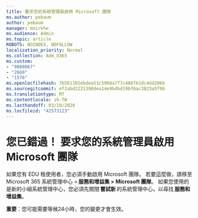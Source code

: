 ```yaml
---
title: 要求您的系統管理員啟用 Microsoft 團隊
ms.author: pebaum
author: pebaum
manager: mnirkhe
ms.audience: Admin
ms.topic: article
ROBOTS: NOINDEX, NOFOLLOW
localization_priority: Normal
ms.collection: Adm_O365
ms.custom:
- "9000067"
- "2660"
- "1576"
ms.openlocfilehash: 7b561101ebdea51c5968a777c488f61dc4dd206b
ms.sourcegitcommit: ef2abd2221398dea14e9bdbd19bf6ac3823a5f9b
ms.translationtype: MT
ms.contentlocale: zh-TW
ms.lasthandoff: 03/10/2020
ms.locfileid: "42573123"
---
```

# <a name="youre-missing-out-ask-your-admin-to-enable-microsoft-teams"></a>您已錯過！ 要求您的系統管理員啟用 Microsoft 團隊

如果您有 EDU 租使用者，您必須手動啟用 Microsoft 團隊。 若要這麼做，請移至 Microsoft 365 系統管理中心 > **服務和增益集 > Microsoft 團隊**。 如果您使用的是新的小組系統管理中心，您必須先關閉 **嘗試新** 的系統管理中心，以尋找 **服務和增益集**。 

**重要**：您可能需要等候24小時，您的變更才會生效。
